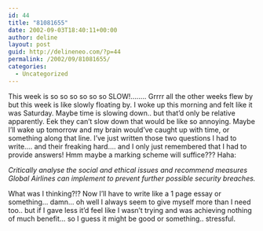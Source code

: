 ```yaml
---
id: 44
title: "81081655"
date: 2002-09-03T18:40:11+00:00
author: deline
layout: post
guid: http://delineneo.com/?p=44
permalink: /2002/09/81081655/
categories:
  - Uncategorized
---
```

This week is so so so so so so SLOW!&#8230;&#8230;.. Grrrr all the other weeks flew by but this week is like slowly floating by. I woke up this morning and felt like it was Saturday. Maybe time is slowing down.. but that&#8217;d only be relative apparently. Eek they can&#8217;t slow down that would be like so annoying. Maybe I&#8217;ll wake up tomorrow and my brain would&#8217;ve caught up with time, or something along that line. I&#8217;ve just written those two questions I had to write&#8230;. and their freaking hard&#8230;. and I only just remembered that I had to provide answers! Hmm maybe a marking scheme will suffice??? Haha:

 _Critically analyse the social and ethical issues and recommend measures Global Airlines can implement to prevent further possible security breaches._

What was I thinking?!? Now I&#8217;ll have to write like a 1 page essay or something&#8230; damn&#8230; oh well I always seem to give myself more than I need too.. but if I gave less it&#8217;d feel like I wasn&#8217;t trying and was achieving nothing of much benefit&#8230; so I guess it might be good or something.. stressful.
